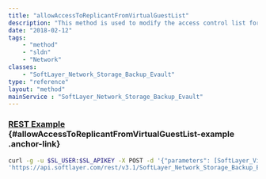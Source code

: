 ```yaml
---
title: "allowAccessToReplicantFromVirtualGuestList"
description: "This method is used to modify the access control list for this Storage volume's replica.  The SoftLayer_Virtual_Guest objects which have been allowed access to this storage volume's replica will be listed in the allowedReplicationVirtualGuests property of this storage volume. "
date: "2018-02-12"
tags:
    - "method"
    - "sldn"
    - "Network"
classes:
    - "SoftLayer_Network_Storage_Backup_Evault"
type: "reference"
layout: "method"
mainService : "SoftLayer_Network_Storage_Backup_Evault"
---
```


### [REST Example](#allowAccessToReplicantFromVirtualGuestList-example) <a href="/article/rest/"><i class="fas fa-question"></i></a> {#allowAccessToReplicantFromVirtualGuestList-example .anchor-link} 
```bash
curl -g -u $SL_USER:$SL_APIKEY -X POST -d '{"parameters": [SoftLayer_Virtual_Guest]}' \
'https://api.softlayer.com/rest/v3.1/SoftLayer_Network_Storage_Backup_Evault/{SoftLayer_Network_Storage_Backup_EvaultID}/allowAccessToReplicantFromVirtualGuestList'
```
